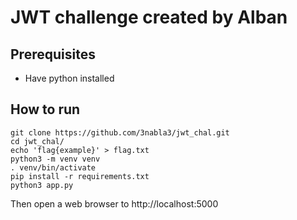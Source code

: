 # JWT challenge created by Alban

## Prerequisites
- Have python installed

## How to run
```
git clone https://github.com/3nabla3/jwt_chal.git
cd jwt_chal/
echo 'flag{example}' > flag.txt
python3 -m venv venv
. venv/bin/activate
pip install -r requirements.txt
python3 app.py
```

Then open a web browser to http://localhost:5000
